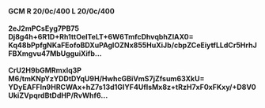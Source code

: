#### GCM R 20/0c/400 L 20/0c/400
**2eJ2mPCsEyg7PB75**<br/>**Dj8g4h+6R1D+Rh1ttOelTeLT+6W6TmfcDhvqbhZIAX0=**<br/>**Kq48bPpfgNKaFEofoBDXuPAglOZNx855HuXiJb/cbpZCeEiytfLLdCr5HrhJFBXmgvu47MbUgguiXifb...**<br/><br/>
**CrU2H9bGMRmxlq3P**<br/>**M6/tmKNpYzYDDtDYqU9H/HwhcGBiVmS7jZfsum63XkU=**<br/>**YDyEAFFIn9HRCWAx+hZ7s13d1GIYF4UfIsMx8z+tRzH7xF0xFKxy/+D8V0UkiZVpqrdBtDdHP/RvWhf6...**